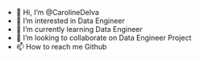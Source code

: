 - 👋 Hi, I’m @CarolineDelva
- 👀 I’m interested in Data Engineer
- 🌱 I’m currently learning Data Engineer
- 💞️ I’m looking to collaborate on Data Engineer Project
- 📫 How to reach me Github 

<!---
CarolineDelva/CarolineDelva is a ✨ special ✨ repository because its `README.md` (this file) appears on your GitHub profile.
You can click the Preview link to take a look at your changes.
--->
